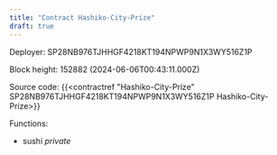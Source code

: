 ```yaml
---
title: "Contract Hashiko-City-Prize"
draft: true
---
```

Deployer: SP28NB976TJHHGF4218KT194NPWP9N1X3WY516Z1P


 



Block height: 152882 (2024-06-06T00:43:11.000Z)

Source code: {{<contractref "Hashiko-City-Prize" SP28NB976TJHHGF4218KT194NPWP9N1X3WY516Z1P Hashiko-City-Prize>}}

Functions:

* sushi _private_
